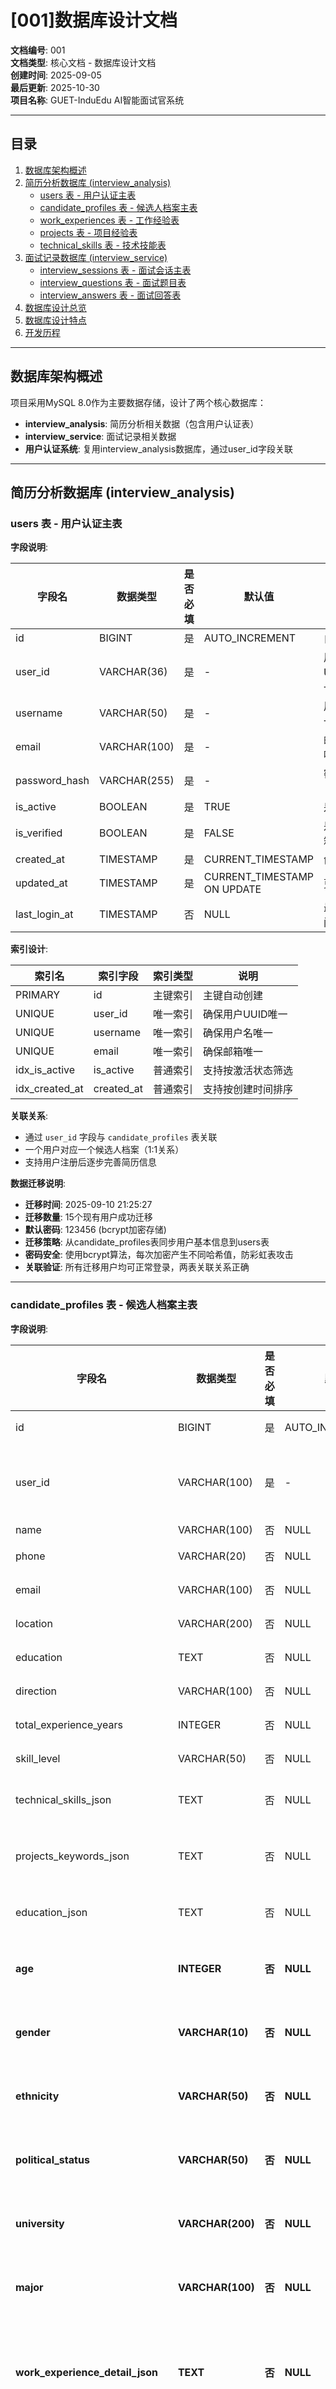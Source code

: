 # [001]数据库设计文档

**文档编号**: 001  
**文档类型**: 核心文档 - 数据库设计文档  
**创建时间**: 2025-09-05  
**最后更新**: 2025-10-30  
**项目名称**: GUET-InduEdu AI智能面试官系统

---

## 目录

1. [数据库架构概述](#数据库架构概述)
2. [简历分析数据库 (interview_analysis)](#简历分析数据库-interview_analysis)
   - [users 表 - 用户认证主表](#users-表---用户认证主表)
   - [candidate_profiles 表 - 候选人档案主表](#candidate_profiles-表---候选人档案主表)
   - [work_experiences 表 - 工作经验表](#work_experiences-表---工作经验表)
   - [projects 表 - 项目经验表](#projects-表---项目经验表)
   - [technical_skills 表 - 技术技能表](#technical_skills-表---技术技能表)
3. [面试记录数据库 (interview_service)](#面试记录数据库-interview_service)
   - [interview_sessions 表 - 面试会话主表](#interview_sessions-表---面试会话主表)
   - [interview_questions 表 - 面试题目表](#interview_questions-表---面试题目表)
   - [interview_answers 表 - 面试回答表](#interview_answers-表---面试回答表)
4. [数据库设计总览](#数据库设计总览)
5. [数据库设计特点](#数据库设计特点)
6. [开发历程](#开发历程)

---

## 数据库架构概述

项目采用MySQL 8.0作为主要数据存储，设计了两个核心数据库：
- **interview_analysis**: 简历分析相关数据（包含用户认证表）
- **interview_service**: 面试记录相关数据
- **用户认证系统**: 复用interview_analysis数据库，通过user_id字段关联

---

## 简历分析数据库 (interview_analysis)

### users 表 - 用户认证主表

**字段说明**:

| 字段名 | 数据类型 | 是否必填 | 默认值 | 说明 |
|--------|----------|----------|--------|------|
| id | BIGINT | 是 | AUTO_INCREMENT | 自增主键 |
| user_id | VARCHAR(36) | 是 | - | 用户UUID，唯一标识 |
| username | VARCHAR(50) | 是 | - | 用户名，唯一 |
| email | VARCHAR(100) | 是 | - | 邮箱地址，唯一 |
| password_hash | VARCHAR(255) | 是 | - | 密码哈希值（bcrypt） |
| is_active | BOOLEAN | 是 | TRUE | 是否激活 |
| is_verified | BOOLEAN | 是 | FALSE | 是否验证邮箱 |
| created_at | TIMESTAMP | 是 | CURRENT_TIMESTAMP | 创建时间 |
| updated_at | TIMESTAMP | 是 | CURRENT_TIMESTAMP ON UPDATE | 更新时间 |
| last_login_at | TIMESTAMP | 否 | NULL | 最后登录时间 |

**索引设计**:

| 索引名 | 索引字段 | 索引类型 | 说明 |
|--------|----------|----------|------|
| PRIMARY | id | 主键索引 | 主键自动创建 |
| UNIQUE | user_id | 唯一索引 | 确保用户UUID唯一 |
| UNIQUE | username | 唯一索引 | 确保用户名唯一 |
| UNIQUE | email | 唯一索引 | 确保邮箱唯一 |
| idx_is_active | is_active | 普通索引 | 支持按激活状态筛选 |
| idx_created_at | created_at | 普通索引 | 支持按创建时间排序 |

**关联关系**:
- 通过 `user_id` 字段与 `candidate_profiles` 表关联
- 一个用户对应一个候选人档案（1:1关系）
- 支持用户注册后逐步完善简历信息

**数据迁移说明**:
- **迁移时间**: 2025-09-10 21:25:27
- **迁移数量**: 15个现有用户成功迁移
- **默认密码**: 123456 (bcrypt加密存储)
- **迁移策略**: 从candidate_profiles表同步用户基本信息到users表
- **密码安全**: 使用bcrypt算法，每次加密产生不同哈希值，防彩虹表攻击
- **关联验证**: 所有迁移用户均可正常登录，两表关联关系正确

---

### candidate_profiles 表 - 候选人档案主表

**字段说明**:

| 字段名 | 数据类型 | 是否必填 | 默认值 | 说明 |
|--------|----------|----------|--------|------|
| id | BIGINT | 是 | AUTO_INCREMENT | 自增主键 |
| user_id | VARCHAR(100) | 是 | - | 用户唯一标识，UNIQUE约束 |
| name | VARCHAR(100) | 否 | NULL | 姓名 |
| phone | VARCHAR(20) | 否 | NULL | 电话号码 |
| email | VARCHAR(100) | 否 | NULL | 邮箱地址 |
| location | VARCHAR(200) | 否 | NULL | 居住地址 |
| education | TEXT | 否 | NULL | 教育背景描述 |
| direction | VARCHAR(100) | 否 | NULL | 技术发展方向 |
| total_experience_years | INTEGER | 否 | NULL | 总工作年限 |
| skill_level | VARCHAR(50) | 否 | NULL | 技能水平等级 |
| technical_skills_json | TEXT | 否 | NULL | 技术技能JSON存储 |
| projects_keywords_json | TEXT | 否 | NULL | 项目关键词JSON存储 |
| education_json | TEXT | 否 | NULL | 教育背景JSON存储 |
| **age** | **INTEGER** | **否** | **NULL** | **年龄（新增扩展字段）** |
| **gender** | **VARCHAR(10)** | **否** | **NULL** | **性别（新增扩展字段）** |
| **ethnicity** | **VARCHAR(50)** | **否** | **NULL** | **民族（新增扩展字段）** |
| **political_status** | **VARCHAR(50)** | **否** | **NULL** | **政治面貌（新增扩展字段）** |
| **university** | **VARCHAR(200)** | **否** | **NULL** | **院校（新增扩展字段）** |
| **major** | **VARCHAR(100)** | **否** | **NULL** | **专业（新增扩展字段）** |
| **work_experience_detail_json** | **TEXT** | **否** | **NULL** | **工作经验详细内容JSON（新增扩展字段）** |
| **project_experience_detail_json** | **TEXT** | **否** | **NULL** | **项目经验详细内容JSON（新增扩展字段）** |
| created_at | TIMESTAMP | 是 | CURRENT_TIMESTAMP | 创建时间 |
| updated_at | TIMESTAMP | 是 | CURRENT_TIMESTAMP ON UPDATE | 更新时间 |

**索引设计**:

| 索引名 | 索引字段 | 索引类型 | 说明 |
|--------|----------|----------|------|
| PRIMARY | id | 主键索引 | 主键自动创建 |
| UNIQUE | user_id | 唯一索引 | 确保用户ID唯一 |
| idx_name | name | 普通索引 | 支持按姓名查询 |
| idx_skill_level | skill_level | 普通索引 | 支持按技能等级筛选 |

---

### work_experiences 表 - 工作经验表

**字段说明**:

| 字段名 | 数据类型 | 是否必填 | 默认值 | 说明 |
|--------|----------|----------|--------|------|
| id | BIGINT | 是 | AUTO_INCREMENT | 自增主键 |
| user_id | VARCHAR(100) | 是 | - | 用户ID，外键关联candidate_profiles |
| company | VARCHAR(200) | 否 | NULL | 公司名称 |
| position | VARCHAR(100) | 否 | NULL | 职位名称 |
| start_date | VARCHAR(50) | 否 | NULL | 开始时间 |
| end_date | VARCHAR(50) | 否 | NULL | 结束时间 |
| description | TEXT | 否 | NULL | 工作内容描述 |
| technologies | TEXT | 否 | NULL | 使用的技术栈 |
| sort_order | INTEGER | 否 | 0 | 显示排序 |
| created_at | TIMESTAMP | 是 | CURRENT_TIMESTAMP | 创建时间 |

**索引和约束**:

| 类型 | 名称 | 字段 | 说明 |
|------|------|------|------|
| 主键 | PRIMARY | id | 主键索引 |
| 外键 | FK_user_id | user_id | 关联candidate_profiles.user_id，级联删除 |
| 索引 | idx_user_id | user_id | 支持按用户查询工作经验 |

---

### projects 表 - 项目经验表

**字段说明**:

| 字段名 | 数据类型 | 是否必填 | 默认值 | 说明 |
|--------|----------|----------|--------|------|
| id | BIGINT | 是 | AUTO_INCREMENT | 自增主键 |
| user_id | VARCHAR(100) | 是 | - | 用户ID，外键关联candidate_profiles |
| name | VARCHAR(200) | 是 | - | 项目名称 |
| description | TEXT | 否 | NULL | 项目详细描述 |
| technologies | TEXT | 否 | NULL | 项目使用的技术栈 |
| role | VARCHAR(100) | 否 | NULL | 在项目中担任的角色 |
| achievements | TEXT | 否 | NULL | 项目成果和收获 |
| sort_order | INTEGER | 否 | 0 | 显示排序 |
| created_at | TIMESTAMP | 是 | CURRENT_TIMESTAMP | 创建时间 |

**索引和约束**:

| 类型 | 名称 | 字段 | 说明 |
|------|------|------|------|
| 主键 | PRIMARY | id | 主键索引 |
| 外键 | FK_user_id | user_id | 关联candidate_profiles.user_id，级联删除 |
| 索引 | idx_user_id | user_id | 支持按用户查询项目经验 |
| 索引 | idx_name | name | 支持按项目名称查询 |

---

### technical_skills 表 - 技术技能表

**字段说明**:

| 字段名 | 数据类型 | 是否必填 | 默认值 | 说明 |
|--------|----------|----------|--------|------|
| id | BIGINT | 是 | AUTO_INCREMENT | 自增主键 |
| user_id | VARCHAR(100) | 是 | - | 用户ID，外键关联candidate_profiles |
| skill_name | VARCHAR(100) | 是 | - | 技能名称（如Python、Java等） |
| skill_category | VARCHAR(50) | 否 | NULL | 技能分类（编程语言、框架、数据库等） |
| proficiency_level | VARCHAR(20) | 否 | NULL | 熟练程度（初级、中级、高级、专家） |
| years_of_experience | INTEGER | 否 | NULL | 使用该技能的年限 |
| sort_order | INTEGER | 否 | 0 | 显示排序 |
| created_at | TIMESTAMP | 是 | CURRENT_TIMESTAMP | 创建时间 |

**索引和约束**:

| 类型 | 名称 | 字段 | 说明 |
|------|------|------|------|
| 主键 | PRIMARY | id | 主键索引 |
| 外键 | FK_user_id | user_id | 关联candidate_profiles.user_id，级联删除 |
| 索引 | idx_user_id | user_id | 支持按用户查询技能 |
| 索引 | idx_skill_name | skill_name | 支持按技能名称查询 |
| 索引 | idx_skill_category | skill_category | 支持按技能分类筛选 |

---

## 面试记录数据库 (interview_service)

### interview_sessions 表 - 面试会话主表

**字段说明**:

| 字段名 | 数据类型 | 是否必填 | 默认值 | 说明 |
|--------|----------|----------|--------|------|
| id | BIGINT | 是 | AUTO_INCREMENT | 自增主键 |
| user_id | VARCHAR(100) | 是 | - | 用户ID |
| session_id | VARCHAR(100) | 是 | - | 会话唯一标识，UNIQUE约束 |
| session_name | VARCHAR(200) | 否 | NULL | 面试名称 |
| session_type | VARCHAR(50) | 否 | 'knowledge_based' | 面试类型 |
| status | VARCHAR(20) | 否 | 'pending' | 会话状态 |
| difficulty_level | VARCHAR(20) | 否 | 'medium' | 面试难度 |
| estimated_duration | INTEGER | 否 | 60 | 预计时长(分钟) |
| actual_duration | INTEGER | 否 | NULL | 实际时长(分钟) |
| start_time | TIMESTAMP | 否 | NULL | 开始时间 |
| end_time | TIMESTAMP | 否 | NULL | 结束时间 |
| total_questions | INTEGER | 否 | 0 | 总题目数 |
| completed_questions | INTEGER | 否 | 0 | 已完成题目数 |
| average_score | DECIMAL(3,1) | 否 | NULL | 平均分数 |
| interviewer_notes | TEXT | 否 | NULL | 面试官备注 |
| created_at | TIMESTAMP | 是 | CURRENT_TIMESTAMP | 创建时间 |
| updated_at | TIMESTAMP | 是 | CURRENT_TIMESTAMP ON UPDATE | 更新时间 |

**枚举值说明**:

| 字段 | 可选值 | 说明 |
|------|--------|------|
| session_type | knowledge_based | 自选知识点面试 |
|  | company_position | 自选公司岗位面试 |
|  | resume_customized | 个人简历定制面试 |
|  | wrong_questions | 错题面试 |
| status | pending | 待开始 |
|  | in_progress | 进行中 |
|  | completed | 已完成 |
|  | cancelled | 已取消 |
| difficulty_level | easy | 简单 |
|  | medium | 中等 |
|  | hard | 困难 |

**索引设计**:

| 索引名 | 索引字段 | 索引类型 | 说明 |
|--------|----------|----------|------|
| PRIMARY | id | 主键索引 | 主键自动创建 |
| UNIQUE | session_id | 唯一索引 | 确保会话ID唯一 |
| idx_user_id | user_id | 普通索引 | 支持按用户查询会话 |
| idx_status | status | 普通索引 | 支持按状态筛选 |
| idx_session_type | session_type | 普通索引 | 支持按面试类型筛选 |
| idx_created_at | created_at | 普通索引 | 支持按创建时间排序 |

---

### interview_questions 表 - 面试题目表

**字段说明**:

| 字段名 | 数据类型 | 是否必填 | 默认值 | 说明 |
|--------|----------|----------|--------|------|
| id | BIGINT | 是 | AUTO_INCREMENT | 自增主键 |
| session_id | VARCHAR(100) | 是 | - | 会话ID，外键关联interview_sessions |
| question_id | VARCHAR(150) | 是 | - | 题目唯一标识，UNIQUE约束 |
| question_text | TEXT | 是 | - | 题目内容 |
| question_type | VARCHAR(50) | 是 | - | 题目类型 |
| question_category | VARCHAR(100) | 否 | NULL | 题目分类 |
| difficulty_level | VARCHAR(20) | 否 | NULL | 题目难度 |
| expected_duration | INTEGER | 否 | NULL | 预期回答时长(分钟) |
| reference_answer | TEXT | 否 | NULL | 参考答案 |
| scoring_criteria | TEXT | 否 | NULL | 评分标准 |
| sort_order | INTEGER | 否 | 0 | 排序 |
| is_required | BOOLEAN | 否 | TRUE | 是否必答 |
| created_at | TIMESTAMP | 是 | CURRENT_TIMESTAMP | 创建时间 |

**枚举值说明**:

| 字段 | 可选值 | 说明 |
|------|--------|------|
| question_type | technical | 技术题 |
|  | behavioral | 行为题 |
|  | logical | 逻辑题 |
|  | project_based | 项目题 |

**索引和约束**:

| 类型 | 名称 | 字段 | 说明 |
|------|------|------|------|
| 主键 | PRIMARY | id | 主键索引 |
| 唯一 | UNIQUE | question_id | 确保题目ID唯一 |
| 外键 | FK_session_id | session_id | 关联interview_sessions.session_id，级联删除 |
| 索引 | idx_session_id | session_id | 支持按会话查询题目 |
| 索引 | idx_question_type | question_type | 支持按题目类型筛选 |
| 索引 | idx_sort_order | sort_order | 支持按排序查询 |

---

### interview_answers 表 - 面试回答表

**字段说明**:

| 字段名 | 数据类型 | 是否必填 | 默认值 | 说明 |
|--------|----------|----------|--------|------|
| id | BIGINT | 是 | AUTO_INCREMENT | 自增主键 |
| session_id | VARCHAR(100) | 是 | - | 会话ID，外键关联interview_sessions |
| question_id | VARCHAR(150) | 是 | - | 题目ID，外键关联interview_questions |
| answer_id | VARCHAR(200) | 是 | - | 回答唯一标识，UNIQUE约束 |
| candidate_answer | TEXT | 是 | - | 候选人回答内容 |
| answer_duration | INTEGER | 否 | NULL | 回答时长(秒) |
| status | VARCHAR(20) | 否 | 'answered' | 回答状态 |
| interviewer_feedback | TEXT | 是 | - | 面试官反馈 |
| technical_accuracy | DECIMAL(3,1) | 否 | NULL | 技术准确性评分(0-10) |
| communication_clarity | DECIMAL(3,1) | 否 | NULL | 表达清晰度评分(0-10) |
| problem_solving | DECIMAL(3,1) | 否 | NULL | 问题解决能力评分(0-10) |
| overall_score | DECIMAL(3,1) | 是 | - | 综合评分(0-10) |
| answer_quality | VARCHAR(20) | 否 | NULL | 回答质量等级 |
| submitted_at | TIMESTAMP | 是 | CURRENT_TIMESTAMP | 提交时间 |
| reviewed_at | TIMESTAMP | 否 | NULL | 评审时间 |

**枚举值说明**:

| 字段 | 可选值 | 说明 |
|------|--------|------|
| status | answered | 已回答 |
|  | reviewing | 评审中 |
|  | reviewed | 已评审 |
| answer_quality | excellent | 优秀 |
|  | good | 良好 |
|  | average | 一般 |
|  | poor | 较差 |

**索引和约束**:

| 类型 | 名称 | 字段 | 说明 |
|------|------|------|------|
| 主键 | PRIMARY | id | 主键索引 |
| 唯一 | UNIQUE | answer_id | 确保回答ID唯一 |
| 外键 | FK_session_id | session_id | 关联interview_sessions.session_id，级联删除 |
| 外键 | FK_question_id | question_id | 关联interview_questions.question_id，级联删除 |
| 索引 | idx_session_id | session_id | 支持按会话查询回答 |
| 索引 | idx_question_id | question_id | 支持按题目查询回答 |
| 索引 | idx_overall_score | overall_score | 支持按分数排序 |
| 索引 | idx_submitted_at | submitted_at | 支持按提交时间排序 |

---

## 数据库设计总览

### 数据库表关系图

**简历分析数据库 (interview_analysis)**:

| 表名 | 中文名 | 主要功能 | 关联关系 |
|------|--------|----------|----------|
| users | 用户认证表 | 存储用户认证信息 | 通过user_id关联candidate_profiles |
| candidate_profiles | 候选人档案主表 | 存储候选人基本信息 | 一对多关联其他表 |
| work_experiences | 工作经验表 | 存储工作经历详情 | 多对一关联candidate_profiles |
| projects | 项目经验表 | 存储项目经历详情 | 多对一关联candidate_profiles |
| technical_skills | 技术技能表 | 存储技术技能详情 | 多对一关联candidate_profiles |

**面试记录数据库 (interview_service)**:

| 表名 | 中文名 | 主要功能 | 关联关系 |
|------|--------|----------|----------|
| interview_sessions | 面试会话主表 | 存储面试会话信息 | 一对多关联题目和回答 |
| interview_questions | 面试题目表 | 存储面试题目详情 | 多对一关联interview_sessions |
| interview_answers | 面试回答表 | 存储回答和评分详情 | 多对一关联sessions和questions |

---

## 数据库设计特点

### 1. 数据一致性保证

| 特点 | 实现方式 | 说明 |
|------|----------|------|
| 外键约束 | FOREIGN KEY | 确保数据完整性，防止孤立数据 |
| 级联删除 | ON DELETE CASCADE | 删除主记录时自动删除关联记录 |
| 唯一约束 | UNIQUE INDEX | 防止重复数据，如user_id、session_id |
| 非空约束 | NOT NULL | 确保关键字段不为空 |

### 2. 查询性能优化

| 索引类型 | 应用场景 | 覆盖字段 |
|----------|----------|----------|
| 主键索引 | 唯一标识记录 | 所有表的id字段 |
| 唯一索引 | 业务唯一性 | user_id, session_id, question_id等 |
| 普通索引 | 常用查询条件 | name, status, session_type等 |
| 复合索引 | 多字段查询 | (user_id, created_at)等 |

### 3. 数据类型设计

| 数据类型 | 使用场景 | 设计考虑 |
|----------|----------|----------|
| BIGINT | 主键ID | 支持大数据量，自增长 |
| VARCHAR | 短文本 | 根据实际需求设置长度 |
| TEXT | 长文本 | 存储描述、反馈等内容 |
| DECIMAL(3,1) | 评分字段 | 精确到小数点后1位 |
| TIMESTAMP | 时间字段 | 自动维护创建和更新时间 |
| BOOLEAN | 布尔值 | 是否必答等标志位 |

### 4. 扩展性设计

| 扩展方式 | 实现方法 | 应用场景 |
|----------|----------|----------|
| JSON字段 | TEXT类型存储JSON | 复杂结构数据，如技能列表 |
| 排序字段 | sort_order | 支持自定义显示顺序 |
| 状态字段 | 枚举值设计 | 支持业务流程状态管理 |
| 预留字段 | 适当冗余设计 | 便于功能升级扩展 |

### 5. 业务逻辑支持

| 业务场景 | 数据库支持 | 实现方式 |
|----------|------------|----------|
| 四种面试类型 | session_type枚举 | knowledge_based等4种类型 |
| 多维度评分 | 多个评分字段 | technical_accuracy等细分评分 |
| 完整业务流程 | status状态管理 | pending→in_progress→completed |
| 数据统计分析 | 聚合字段设计 | total_questions, average_score等 |

---

## 开发历程

- **[001]** 微服务架构重构详细计划
- **[002]** MongoDB到MySQL迁移详细计划
- **[003]** 完整服务链路测试详细计划
- **[004]** 面试记录服务启动和健康测试详细计划
- **[005]** 服务器部署配置修改详细计划
- **[007]** 错题集功能开发详细计划（已完成）
- **[008]** 用户管理系统开发详细计划（已完成）
- **[012]** 简历分析服务字段扩展详细计划（已完成）

---

**文档位置**: `project_document/[001]数据库设计文档.md`
